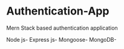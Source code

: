 # Authentication-App

Mern Stack based authentication application

Node js- 
Express js- 
Mongoose-
MongoDB-

